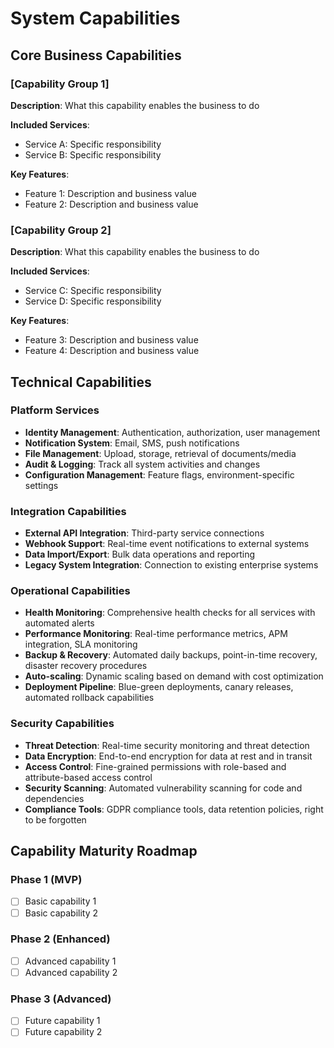 # System Capabilities

## Core Business Capabilities

### [Capability Group 1]
**Description**: What this capability enables the business to do

**Included Services**:
- Service A: Specific responsibility
- Service B: Specific responsibility

**Key Features**:
- Feature 1: Description and business value
- Feature 2: Description and business value

### [Capability Group 2]
**Description**: What this capability enables the business to do

**Included Services**:
- Service C: Specific responsibility
- Service D: Specific responsibility

**Key Features**:
- Feature 3: Description and business value
- Feature 4: Description and business value

## Technical Capabilities

### Platform Services
- **Identity Management**: Authentication, authorization, user management
- **Notification System**: Email, SMS, push notifications
- **File Management**: Upload, storage, retrieval of documents/media
- **Audit & Logging**: Track all system activities and changes
- **Configuration Management**: Feature flags, environment-specific settings

### Integration Capabilities
- **External API Integration**: Third-party service connections
- **Webhook Support**: Real-time event notifications to external systems
- **Data Import/Export**: Bulk data operations and reporting
- **Legacy System Integration**: Connection to existing enterprise systems

### Operational Capabilities

- **Health Monitoring**: Comprehensive health checks for all services with automated alerts
- **Performance Monitoring**: Real-time performance metrics, APM integration, SLA monitoring
- **Backup & Recovery**: Automated daily backups, point-in-time recovery, disaster recovery procedures
- **Auto-scaling**: Dynamic scaling based on demand with cost optimization
- **Deployment Pipeline**: Blue-green deployments, canary releases, automated rollback capabilities

### Security Capabilities

- **Threat Detection**: Real-time security monitoring and threat detection
- **Data Encryption**: End-to-end encryption for data at rest and in transit
- **Access Control**: Fine-grained permissions with role-based and attribute-based access control
- **Security Scanning**: Automated vulnerability scanning for code and dependencies
- **Compliance Tools**: GDPR compliance tools, data retention policies, right to be forgotten

## Capability Maturity Roadmap

### Phase 1 (MVP)
- [ ] Basic capability 1
- [ ] Basic capability 2

### Phase 2 (Enhanced)
- [ ] Advanced capability 1
- [ ] Advanced capability 2

### Phase 3 (Advanced)
- [ ] Future capability 1
- [ ] Future capability 2
